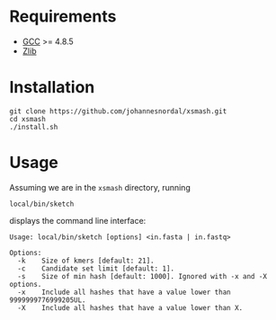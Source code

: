 # Requirements

+ [GCC](https://gcc.gnu.org/) >= 4.8.5
+ [Zlib](https://zlib.net/)

# Installation

```
git clone https://github.com/johannesnordal/xsmash.git
cd xsmash
./install.sh
```

# Usage

Assuming we are in the `xsmash` directory, running

```
local/bin/sketch
```

displays the command line interface:

```
Usage: local/bin/sketch [options] <in.fasta | in.fastq>

Options:
  -k    Size of kmers [default: 21].
  -c    Candidate set limit [default: 1].
  -s    Size of min hash [default: 1000]. Ignored with -x and -X options.
  -x    Include all hashes that have a value lower than 9999999776999205UL.
  -X    Include all hashes that have a value lower than X.
```
